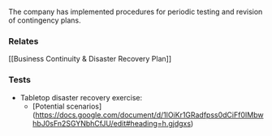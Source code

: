 The company has implemented procedures for periodic testing and revision of contingency plans.

### Relates
[[Business Continuity & Disaster Recovery Plan]]

### Tests

* Tabletop disaster recovery exercise:
	* [Potential scenarios] (https://docs.google.com/document/d/1lOiKr1GRadfpss0dCiFf0IMbwhbJ0sFn2SGYNbhCfJU/edit#heading=h.gjdgxs)
